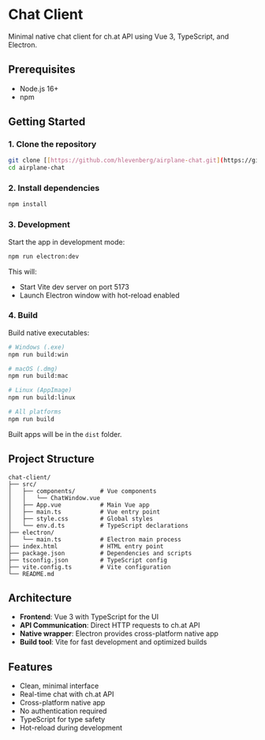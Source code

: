 # Chat Client

Minimal native chat client for ch.at API using Vue 3, TypeScript, and Electron.

## Prerequisites

- Node.js 16+
- npm

## Getting Started

### 1. Clone the repository
```bash
git clone [[https://github.com/hlevenberg/airplane-chat.git](https://github.com/hlevenberg/airplane-chat)
cd airplane-chat
```

### 2. Install dependencies
```bash
npm install
```

### 3. Development

Start the app in development mode:
```bash
npm run electron:dev
```

This will:
- Start Vite dev server on port 5173
- Launch Electron window with hot-reload enabled

### 4. Build

Build native executables:

```bash
# Windows (.exe)
npm run build:win

# macOS (.dmg)
npm run build:mac

# Linux (AppImage)
npm run build:linux

# All platforms
npm run build
```

Built apps will be in the `dist` folder.

## Project Structure

```
chat-client/
├── src/
│   ├── components/       # Vue components
│   │   └── ChatWindow.vue
│   ├── App.vue           # Main Vue app
│   ├── main.ts           # Vue entry point
│   ├── style.css         # Global styles
│   └── env.d.ts          # TypeScript declarations
├── electron/
│   └── main.ts           # Electron main process
├── index.html            # HTML entry point
├── package.json          # Dependencies and scripts
├── tsconfig.json         # TypeScript config
├── vite.config.ts        # Vite configuration
└── README.md
```

## Architecture

- **Frontend**: Vue 3 with TypeScript for the UI
- **API Communication**: Direct HTTP requests to ch.at API
- **Native wrapper**: Electron provides cross-platform native app
- **Build tool**: Vite for fast development and optimized builds

## Features

- Clean, minimal interface
- Real-time chat with ch.at API
- Cross-platform native app
- No authentication required
- TypeScript for type safety
- Hot-reload during development
